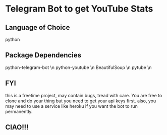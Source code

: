 # Telegram Bot to get YouTube Stats

## Language of Choice

python

## Package Dependencies
python-telegram-bot \n
python-youtube \n
BeautifulSoup \n
pytube \n


## FYI

this is a freetime project, may contain bugs, tread with care.
You are free to clone and do your thing but you need to get your api keys first.
also, you may need to use a service like heroku if you want the bot to run permanently.

## CIAO!!!
